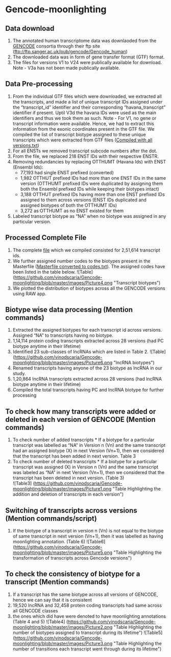 # Gencode-moonlighting

## Data download
1. The annotated human transcriptome data was downlaoded from the [GENCODE](http://www.gencodegenes.org/) consortia through their ftp site (ftp://ftp.sanger.ac.uk/pub/gencode/Gencode_human)
2. The downloaded data was in form of gene transfer format (GTF) format.
3. The files for versions V1 to V24 were publically available for download. Note -  V3a has not been made publically available.

## Data Pre-processing
1. From the individual GTF files which were downloaded, we extracted all the transcripts, and made a list of unique transcript IDs assigned under the “transcript_id” identifier and their corresponding “havana_transcript” identifier if present. Uptil V3d the havana IDs were used as the main identifiers and thus we took them as such. Note - For V1, no gene or transcript information were available. Hence, we  had to extract this information from the exonic coordinates present in the GTF file. We compiled the list of transcript biotype assigned to these unique transcripts which were extracted from GTF files ([Compiled with all versions.txt](https://github.com/vinodscaria/Gencode-moonlighting/blob/master/Files/Compiled%20with%20all%20versions.rar))
2. For all ENSTs we removed transcript subcode numbers after the dot.
3. From the file,  we replaced 218 ENST IDs with their respective ENSTR. 
4. Removing redundancies by replacing OTTHUMT (Havana Ids) with ENST (Ensembl Ids):
	* 77,193 had single ENST prefixed (converted)
	* 1,982 OTTHUT prefixed  IDs had more than one ENST IDs in the same version (OTTHUMT prefixed IDs were duplicated by assigning them both the Ensembl prefixed IDs while keeping their biotypes intact) 
	* 3,188 OTTHUT prefixed IDs having more than one ENST prefixed IDs assigned to them across versions (ENST IDs duplicated and assigned biotypes of both the OTTHUMT IDs)
	* 3,272  as OTTHUMT as no ENST existed for them
5. Labeled transcript biotype as “NA” when no biotype was assigned in any particular version.  

## Processed Complete File 
1. The complete [file](https://github.com/vinodscaria/Gencode-moonlighting/blob/master/Files/Masterfile.zip) which we compiled consisted for 2,51,614 transcript ids.
2. We further assigned number codes to the biotypes present in the Masterfile ([Masterfile converted to codes.txt](https://github.com/vinodscaria/Gencode-moonlighting/blob/master/Files/Masterfile%20converted%20to%20codes.zip)). The assigned codes have been listed in the table below. ![Table] (https://github.com/vinodscaria/Gencode-moonlighting/blob/master/images/Picture4.png "Transcript biotypes")  
3. We plotted the distribution of biotypes across all the GENCODE versions using RAW app.

## Biotype wise data processing (Mention commands)
1. Extracted the assigned biotypes for each transcript id across versions. Assigned “NA” to transcripts having no biotype.
2. 1,14,114 protein coding transcripts extracted across 28 versions (had PC biotype anytime in their lifetime)
3. Identified 23 sub-classes of lncRNAs which are listed in Table 2. 							![Table] (https://github.com/vinodscaria/Gencode-moonlighting/blob/master/images/Picture6.png "lncRNA biotypes")  
4. Renamed transcripts having anyone of the 23 biotype as lncRNA in our study.
5. 1,20,864  lncRNA transcripts extracted across 28 versions (had lncRNA biotype anytime in their lifetime)
6. Compiled the total transcripts having PC and lncRNA biotype for further processing

## To check how many transcripts were added or deleted in each version of GENCODE (Mention commands)
1. To check number of added transcripts
           * If a biotype for a particular transcript was labelled as “NA” in Version n (Vn) and the same transcript had an assigned biotype (X)  in next Version (Vn+1), then we considered that the transcript has been added in next version. Table 3
2. To check number of deleted transcripts
           * If a biotype for a particular transcript was assigned (X) in Version n (Vn) and the same transcript was labeled as “NA”  in next Version (Vn+1), then we considered that the transcript has been deleted in next version. (Table 3)					
![Table3] (https://github.com/vinodscaria/Gencode-moonlighting/blob/master/images/Picture1.png "Table Highlighting the addition and deletion of transcripts in each version")  

## Switching of transcripts across versions (Mention commands/script)
1. If the biotype of a transcript in version n (Vn) is not equal to the biotype of same transcript in next version (Vn+1), then it was labelled as having moonlighting annotation.  (Table 6)
![Table6] (https://github.com/vinodscaria/Gencode-moonlighting/blob/master/images/Picture5.png "Table Highlighting the transformation of transcripts across Gencode versions")

## To check the consistency of biotype for a transcript (Mention commands)
1. If a transcript has the same biotype across all versions of GENCODE, hence we can say that it is consistent
2. 19,520 lncRNA  and 32,458 protein coding transcripts had same across all GENCODE classes
3. the ones which did have were denoted to have moonlighting annotations (Table 4 and 5) 
![Table4] (https://github.com/vinodscaria/Gencode-moonlighting/blob/master/images/Picture2.png "Table Highlighting the number of biotypes assigned to transcript during its lifetime")    			![Table5] (https://github.com/vinodscaria/Gencode-moonlighting/blob/master/images/Picture3.png "Table Highlighting the number of transitions each transcript went through during its lifetime")



